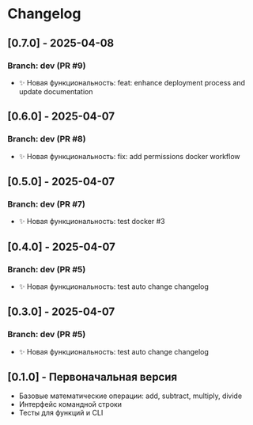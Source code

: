 # Changelog

## [0.7.0] - 2025-04-08
### Branch: dev (PR #9)
- ✨ Новая функциональность: feat: enhance deployment process and update documentation



## [0.6.0] - 2025-04-07
### Branch: dev (PR #8)
- ✨ Новая функциональность: fix: add permissions docker workflow



## [0.5.0] - 2025-04-07
### Branch: dev (PR #7)
- ✨ Новая функциональность: test docker #3



## [0.4.0] - 2025-04-07
### Branch: dev (PR #5)
- ✨ Новая функциональность: test auto change changelog



## [0.3.0] - 2025-04-07
### Branch: dev (PR #5)
- ✨ Новая функциональность: test auto change changelog



## [0.1.0] - Первоначальная версия
- Базовые математические операции: add, subtract, multiply, divide
- Интерфейс командной строки
- Тесты для функций и CLI